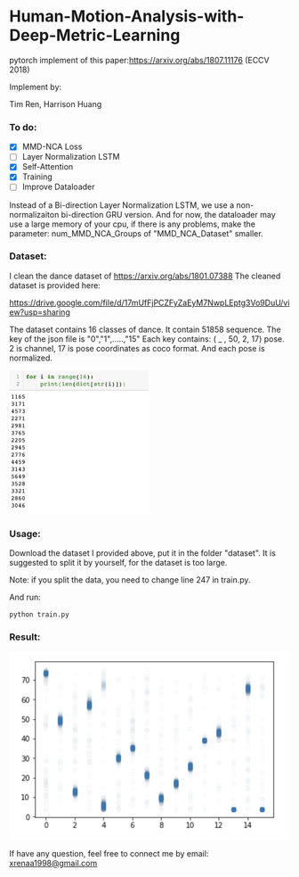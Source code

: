 # Human-Motion-Analysis-with-Deep-Metric-Learning
pytorch implement of this paper:https://arxiv.org/abs/1807.11176 (ECCV 2018)

Implement by:

Tim Ren, Harrison Huang

### To do:
- [x] MMD-NCA Loss
- [ ] Layer Normalization LSTM
- [x] Self-Attention
- [x] Training
- [ ] Improve Dataloader

Instead of a Bi-direction Layer Normalization LSTM, we use a non-normalizaiton bi-direction GRU version.
And for now, the dataloader may use a large memory of your cpu, if there is any problems, make the parameter: num_MMD_NCA_Groups of "MMD_NCA_Dataset" smaller.

### Dataset:
I clean the dance dataset of https://arxiv.org/abs/1801.07388
The cleaned dataset is provided here:

https://drive.google.com/file/d/17mUfFjPCZFyZaEyM7NwpLEptg3Vo9DuU/view?usp=sharing

The dataset contains 16 classes of dance. It contain 51858 sequence.
The key of the json file is "0","1",.....,"15"
Each key contains:
( _ , 50, 2, 17) pose. 2 is channel, 17 is pose coordinates as coco format.
And each pose is normalized.

<img src="/image/number_of_sequence.png" width="250">

### Usage:
Download the dataset I provided above, put it in the folder "dataset".
It is suggested to split it by yourself, for the dataset is too large.

Note: if you split the data, you need to change line 247 in train.py.

And run:
``` 
python train.py
``` 

### Result:

![Alt text](/image/visual_result.png)

If have any question, feel free to connect me by email: xrenaa1998@gmail.com

